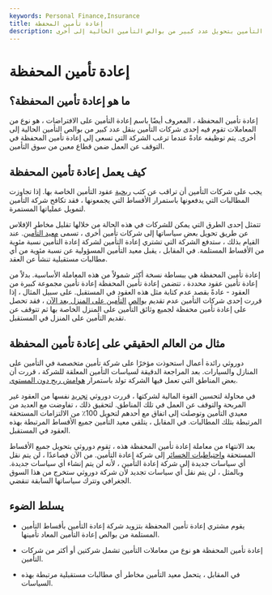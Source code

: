 ```yaml
---
keywords: Personal Finance,Insurance
title: إعادة تأمين المحفظة
description: إعادة تأمين المحفظة هو نوع من المعاملات تقوم فيه إحدى شركات التأمين بتحويل عدد كبير من بوالص التأمين الحالية إلى أخرى.
---
```


# إعادة تأمين المحفظة
## ما هو إعادة تأمين المحفظة؟

إعادة تأمين المحفظة ، المعروف أيضًا باسم إعادة التأمين على الافتراضات ، هو نوع من المعاملات تقوم فيه إحدى شركات التأمين بنقل عدد كبير من بوالص التأمين الحالية إلى أخرى. يتم توظيفه عادةً عندما ترغب الشركة التي تسعى إلى إعادة تأمين المحفظة في التوقف عن العمل ضمن قطاع معين من سوق التأمين.

## كيف يعمل إعادة تأمين المحفظة

يجب على شركات التأمين أن تراقب عن كثب [ربحية](/profitabilityratios) عقود التأمين الخاصة بها. إذا تجاوزت المطالبات التي يدفعونها باستمرار الأقساط التي يجمعونها ، فقد تكافح شركة التأمين لتمويل عملياتها المستمرة.

تتمثل إحدى الطرق التي يمكن للشركات في هذه الحالة من خلالها تقليل مخاطر الإفلاس عن طريق تحويل بعض سياساتها إلى شركات تأمين أخرى ، تسمى [معيد التأمين](/reinsurance). عند القيام بذلك ، ستدفع الشركة التي تشتري إعادة التأمين لشركة إعادة التأمين نسبة مئوية من الأقساط المستلمة. في المقابل ، يقبل معيد التأمين المسؤولية عن نسبة مئوية من أي مطالبات مستقبلية تنشأ عن العقد.

إعادة تأمين المحفظة هي ببساطة نسخة أكثر شمولاً من هذه المعاملة الأساسية. بدلاً من إعادة تأمين عقود محددة ، تتضمن إعادة تأمين المحفظة إعادة تأمين مجموعة كبيرة من العقود - عادةً بقصد عدم كتابة مثل هذه العقود في المستقبل. على سبيل المثال ، إذا قررت إحدى شركات التأمين عدم تقديم [بوالص](/homeowners-insurance) [التأمين على المنزل بعد الآن](/homeowners-insurance) ، فقد تحصل على إعادة تأمين محفظة لجميع وثائق التأمين على المنزل الخاصة بها ثم تتوقف عن تقديم التأمين على المنزل في المستقبل.

## مثال من العالم الحقيقي على إعادة تأمين المحفظة

دوروثي رائدة أعمال استحوذت مؤخرًا على شركة تأمين متخصصة في التأمين على المنازل والسيارات. بعد المراجعة الدقيقة لسياسات التأمين المعلقة للشركة ، قررت أن بعض المناطق التي تعمل فيها الشركة تولد باستمرار [هوامش ربح دون المستوى](/profitmargin).

في محاولة لتحسين القوة المالية لشركتها ، قررت دوروثي [تجريد](/divestment) نفسها من العقود غير المربحة والتوقف عن العمل في تلك المناطق. لتحقيق ذلك ، تفاوضت مع العديد من معيدي التأمين وتوصلت إلى اتفاق مع أحدهم لتحويل 100٪ من الالتزامات المستحقة المرتبطة بتلك المطالبات. في المقابل ، يتلقى معيد التأمين جميع الأقساط المرتبطة بهذه العقود في المستقبل.

بعد الانتهاء من معاملة إعادة تأمين المحفظة هذه ، تقوم دوروثي بتحويل جميع الأقساط المستحقة [واحتياطيات الخسائر](/balance-sheet-reserves) إلى شركة إعادة التأمين. من الآن فصاعدًا ، لن يتم نقل أي سياسات جديدة إلى شركة إعادة التأمين ، لأنه لن يتم إنشاء أي سياسات جديدة. وبالمثل ، لن يتم نقل أي سياسات تجديد لأن شركة دوروثي ستخرج من هذا السوق الجغرافي وتترك سياساتها السابقة تنقضي.

## يسلط الضوء

- يقوم مشتري إعادة تأمين المحفظة بتزويد شركة إعادة التأمين بأقساط التأمين المستلمة من بوالص إعادة التأمين المعاد تأمينها.

- إعادة تأمين المحفظة هو نوع من معاملات التأمين تشمل شركتين أو أكثر من شركات التأمين.

- في المقابل ، يتحمل معيد التأمين مخاطر أي مطالبات مستقبلية مرتبطة بهذه السياسات.

